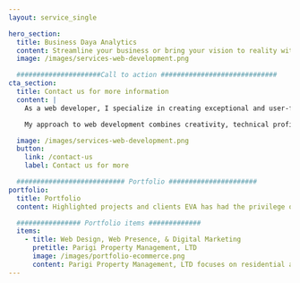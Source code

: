 ```yaml
---
layout: service_single

hero_section:
  title: Business Daya Analytics
  content: Streamline your business or bring your vision to reality with custom systems designed for peak performance, operational efficiency, and growth potential.
  image: /images/services-web-development.png

  #####################Call to action #############################
cta_section:
  title: Contact us for more information
  content: |
    As a web developer, I specialize in creating exceptional and user-friendly web experiences. With a keen eye for design and a strong technical background, I have the skills and expertise to bring your digital vision to life. Whether it's a stunning website, an interactive web application, or an e-commerce platform, I am dedicated to delivering high-quality solutions tailored to your specific needs.

    My approach to web development combines creativity, technical proficiency, and a focus on usability. I am well-versed in HTML, CSS, and JavaScript, ensuring that every project is built with clean and standards-compliant code. I am also experienced in utilizing popular front-end frameworks such as React and Vue.js to develop dynamic and responsive interfaces.

  image: /images/services-web-development.png
  button:
    link: /contact-us
    label: Contact us for more

  ########################### Portfolio ######################
portfolio:
  title: Portfolio
  content: Highlighted projects and clients EVA has had the privilege of working with. EVA is proud to provide IT services to a range of industries and clients.

  ################ Portfolio items #############
  items:
    - title: Web Design, Web Presence, & Digital Marketing
      pretitle: Parigi Property Management, LTD
      image: /images/portfolio-ecommerce.png
      content: Parigi Property Management, LTD focuses on residential and commercial property management, sales, and investments across the Beaumont, Port Arthur, and Greater Southeast Texas area. EVA is proud to provide a variety of web presence services for PPM including website design & management, Bing & Google SEO, and digital marketing of real-estate listings.
---
```

